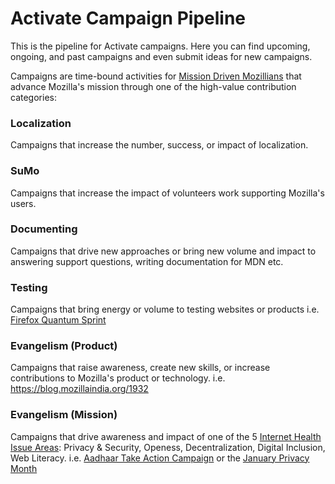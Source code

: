 # Activate Campaign Pipeline

This is the pipeline for Activate campaigns. Here you can find upcoming, ongoing, and past campaigns and even submit ideas for new campaigns. 

Campaigns are time-bound activities for [Mission Driven Mozillians](https://wiki.mozilla.org/Innovation/Projects/Mission-Driven_Mozillians_Strategy) that advance Mozilla's mission through one of the high-value contribution categories:  

### Localization
Campaigns that increase the number, success, or impact of localization.

### SuMo
Campaigns that increase the impact of volunteers work supporting Mozilla's users.

### Documenting
Campaigns that drive new approaches or bring new volume and impact to answering support questions, writing documentation for MDN etc.  

### Testing 
Campaigns that bring energy or volume to testing websites or products i.e. [Firefox Quantum Sprint](https://firefoxsprint.mozilla.community/)

### Evangelism (Product)
Campaigns that raise awareness, create new skills, or increase contributions to Mozilla's product or technology. i.e. https://blog.mozillaindia.org/1932

### Evangelism (Mission)
Campaigns that drive awareness and impact of one of the 5 [Internet Health Issue Areas](https://www.mozilla.org/en-US/internet-health/): Privacy & Security, Openess, Decentralization, Digital Inclusion, Web Literacy. i.e. [Aadhaar Take Action Campaign](https://foundation.mozilla.org/campaigns/aadhaar/take-action/) or the [January Privacy Month](https://wiki.mozilla.org/India/task_force/Policy_and_Advocacy/January_Privacy_Month_Campaign) 
